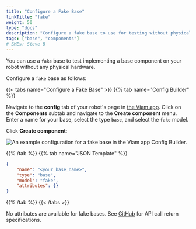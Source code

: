 ```yaml
---
title: "Configure a Fake Base"
linkTitle: "fake"
weight: 50
type: "docs"
description: "Configure a fake base to use for testing without physical hardware."
tags: ["base", "components"]
# SMEs: Steve B
---
```


You can use a `fake` base to test implementing a base component on your robot without any physical hardware.

Configure a `fake` base as follows:

{{< tabs name="Configure a Fake Base" >}}
{{% tab name="Config Builder" %}}

Navigate to the **config** tab of your robot's page in [the Viam app](https://app.viam.com).
Click on the **Components** subtab and navigate to the **Create component** menu.
Enter a name for your base, select the type `base`, and select the `fake` model.

Click **Create component**:

![An example configuration for a fake base in the Viam app Config Builder.](../img/fake-base-ui-config.png)

{{% /tab %}}
{{% tab name="JSON Template" %}}

```json {class="line-numbers linkable-line-numbers"}
{
    "name": "<your_base_name>",
    "type": "base",
    "model": "fake",
    "attributes": {}
}
```

{{% /tab %}}
{{< /tabs >}}

No attributes are available for fake bases.
See [GitHub](https://github.com/viamrobotics/rdk/blob/main/components/base/fake/base.go) for API call return specifications.
